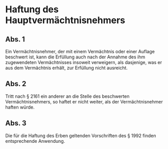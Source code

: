# Haftung des Hauptvermächtnisnehmers



## Abs. 1

 Ein Vermächtnisnehmer, der mit einem Vermächtnis oder einer Auflage beschwert ist, kann die Erfüllung auch nach der Annahme des ihm zugewendeten Vermächtnisses insoweit verweigern, als dasjenige, was er aus dem Vermächtnis erhält, zur Erfüllung nicht ausreicht.

## Abs. 2

 Tritt nach § 2161 ein anderer an die Stelle des beschwerten Vermächtnisnehmers, so haftet er nicht weiter, als der Vermächtnisnehmer haften würde.

## Abs. 3

 Die für die Haftung des Erben geltenden Vorschriften des § 1992 finden entsprechende Anwendung. 

